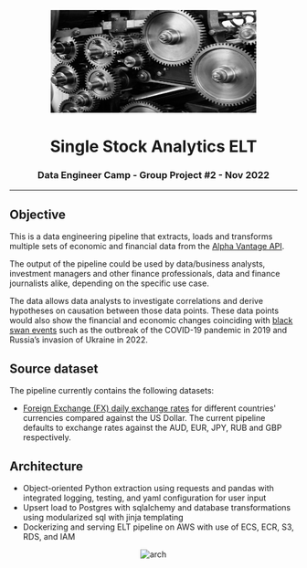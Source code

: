 <p align="center"> 
  <img src="src/images/gears.jpeg" alt="stock logo" width="360px" height="180px">
</p>
<h1 align="center"> <b> Single Stock Analytics ELT </b> </h1>
<h3 align="center"> Data Engineer Camp - Group Project #2 - Nov 2022 </h3>  

---


## Objective



This is a data engineering pipeline that extracts, loads and transforms multiple sets of economic and financial data from the [Alpha Vantage API](https://www.alphavantage.co/documentation/). 



The output of the pipeline could be used by data/business analysts, investment managers and other finance professionals, data and finance journalists alike, depending on the specific use case.


The data allows data analysts to investigate correlations and derive hypotheses on causation between those data points. These data points would also show the financial and economic changes coinciding with [black swan events](https://www.investopedia.com/terms/b/blackswan.asp) such as the outbreak of the COVID-19 pandemic in 2019 and Russia’s invasion of Ukraine in 2022.

## Source dataset

The pipeline currently contains the following datasets:

- [Foreign Exchange (FX) daily exchange rates](https://www.alphavantage.co/documentation/#currency-exchange) for different countries' currencies compared against the US Dollar. The current pipeline defaults to exchange rates against the AUD, EUR, JPY, RUB and GBP respectively.

## Architecture

- Object-oriented Python extraction using requests and pandas with integrated logging, testing, and yaml configuration for user input
- Upsert load to Postgres with sqlalchemy and database transformations using modularized sql with jinja templating
- Dockerizing and serving ELT pipeline on AWS with use of ECS, ECR, S3, RDS, and IAM

<p align="center"> 
  <img src="src/images/arch.png" alt="arch" width="580px" height="320px">
</p>


